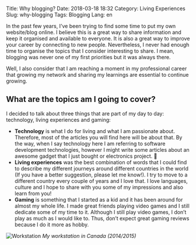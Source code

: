 Title: Why blogging?
Date: 2018-03-18 18:32
Category: Living Experiences
Slug: why-blogging
Tags: Blogging
Lang: en

In the past few years, I’ve been trying to find some time to put my own website/blog online.
I believe this is a great way to share information and keep it organised and available to everyone. It is also a great way to improve your career by connecting to new people. Nevertheless, I never had enough time to organise the topics  that I consider interesting to share. I mean, blogging was never one of my first priorities but it was always there.

Well, I also consider that I am reaching a moment in my professional career that growing my network and sharing my learnings are essential to continue growing.

## What are the topics am I going to cover?
I decided to talk about three things that are part of my day to day: technology, living experiences and gaming:

* **Technology** is what I do for living and what I am passionate about. Therefore, most of the articles you will find here will be about that. By the way, when I say technology here I am referring to software development technologies, however I might write some articles about an awesome gadget that I just bought or electronics project. 🙂
* **Living experiences** was the best combination of words that I could find to describe my different journeys around different countries in the world (If you have a better suggestion, please let me know!). I try to move to a different country every couple of years and I love that. I love languages, culture and I hope to share with you some of my impressions and also learn from you!
* **Gaming** is something that I started as a kid and it has been around for almost my whole life. I made great friends playing video games and I still dedicate some of my time to it. Although I still play video games, I don’t play as much as I would like to. Thus, don’t expect great gaming reviews because I do it more as hobby.

![Workstation]({filename}/articles/2018/03/18/canada-workstation.png)
*My workstation in Canada (2014/2015)*
